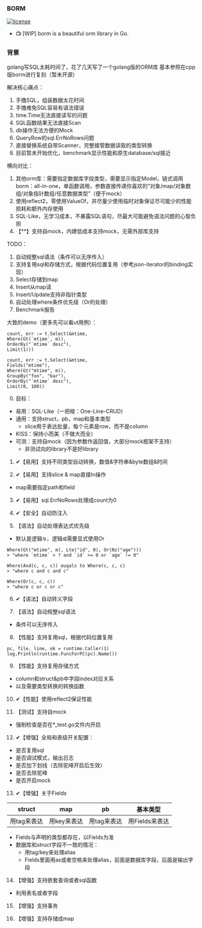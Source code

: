 
### BORM

[![license](https://img.shields.io/badge/license-MIT-brightgreen.svg?style=flat)](https://github.com/orca-zhang/borm/blob/master/LICENSE)

- 📺 [WIP] borm is a beautiful orm library in Go.

### 背景

golang写SQL太耗时间了，花了几天写了一个golang版的ORM库
基本参照在cpp版borm进行复刻（暂未开源）

解决核心痛点：
1. 手撸SQL，组装数据太花时间
2. 手撸难免SQL容易有语法错误
3. time.Time无法直接读写的问题
4. SQL函数结果无法直接Scan
5. db操作无法方便的Mock
6. QueryRow的sql.ErrNoRows问题
7. 直接替换系统自带Scanner，完整接管数据读取的类型转换
8. 目前暂未开始优化，benchmark显示性能和原生database/sql接近

横向对比：
1. 其他orm库：需要指定数据库字段类型，需要显示指定Model，链式调用
borm：all-in-one，单函数调用，参数直接传递你喜欢的“对象/map/对象数组/对象指针数组/任意数据类型”（便于mock）
2. 使用reflect2，零使用ValueOf，并尽量少使用临时对象保证尽可能少的性能损耗和额外内存使用
3. SQL-Like，无学习成本，不暴露SQL语句，尽最大可能避免语法问题的心智负担
4. 【**】支持自mock，内建低成本支持mock，无需外部库支持

TODO：
1. 自动规整sql语法（条件可以无序传入）
2. 支持复用sql和存储方式，根据代码位置复用（参考json-iterator的binding实现）
3. Select存储到map
4. Insert从map读
5. Insert/Update支持非指针类型
6. 自动处理where条件优先级（Or的处理）
7. Benchmark报告

大致的demo（更多先可以看ut用例）：
``` golang
count, err := t.Select(&mtime,
Where(Gt(`mtime`, m)),
OrderBy("`mtime` desc"),
Limit(1)))

count, err := t.Select(&mtime,
Fields("mtime"),
Where(Gt("mtime", m)),
GroupBy("foo", "bar"),
OrderBy("`mtime` desc"),
Limit(0, 100))
```

0. 目标：
- 易用：SQL-Like（一把梭：One-Line-CRUD）
- 通用：支持struct，pb，map和基本类型
  - slice用于表达批量，每个元素是row，而不是column
- KISS：保持小而美（不做大而全）
- 可测：支持自mock（因为参数作返回值，大部分mock框架不支持）
  - 非测试向的library不是好library

1. ✔【易用】支持不同类型自动转换，数值&字符串&byte数组&时间

2. ✔【易用】支持slice & map直接In操作
- map需要指定path和field

3. ✔【易用】sql.ErrNoRows处理成count为0

4. ✔【安全】自动防注入

5. 【语法】自动处理表达式优先级
- 默认是逻辑`与`，逻辑`或`需要显式使用Or
``` golang
Where(Gt("mtime", m), Lte("id", 0), Or(Nz("age")))
> "where `mtime` > ? and `id` >= 0 or `age` != 0"

Where(And(c, c, c)) euqals to Where(c, c, c)
> "where c and c and c"

Where(Or(c, c, c))
> "where c or c or c"
```

6. ✔【语法】自动转义字段

7. 【语法】自动规整sql语法
- 条件可以无序传入

8. 【性能】支持复用sql，根据代码位置复用
 ``` golang
 pc, file, line, ok = runtime.Caller(1)  
 log.Println(runtime.FuncForPC(pc).Name())
 ```

9. 【性能】支持复用存储方式
- column和struct&pb中字段index对应关系
- 以及需要类型转换的转换函数

10. ✔【性能】使用reflect2保证性能

11. 【测试】支持自mock
- 强制检查是否在*_test.go文件内开启

12. ✔【增强】全局和表级开关配置：
- 是否复用sql
- 是否调试模式，输出日志
- 是否加下划线（去除驼峰开启后生效）
- 是否去除驼峰
- 是否开启mock

13. ✔【增强】关于Fields

|struct|map|pb|基本类型|
|-|-|-|-|
|用tag来表达|用key来表达|用tag来表达|用Fields来表达|

- Fields与声明的类型都存在，以Fields为准
- 数据库和struct字段不一致的情况：
  - 用tag/key来处理alias
  - Fields里面用as或者空格来处理alias，前面是数据库字段，后面是输出字段

14. 【增强】支持嵌套查询或者sql函数
- 利用表名或者字段

15. 【增强】支持事务

16. 【增强】支持存储成map

